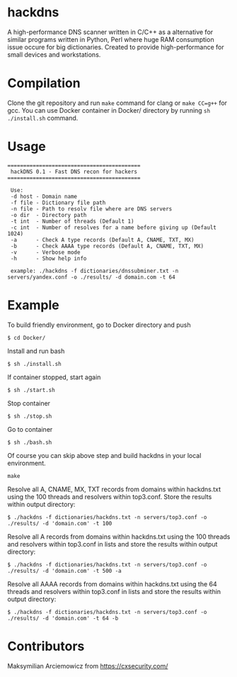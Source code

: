# hackdns
A high-performance DNS scanner written in C/C++ as a alternative for similar programs written in Python, Perl where huge RAM consumption issue occure for big dictionaries. Created to provide high-performance for small devices and workstations. 

# Compilation 
Clone the git repository and run `make` command for clang or `make CC=g++` for gcc. You can use Docker container in Docker/ directory by running `sh ./install.sh` command.

# Usage
```
==========================================
 hackDNS 0.1 - Fast DNS recon for hackers 
==========================================

 Use:
 -d host - Domain name
 -f file - Dictionary file path
 -n file - Path to resolv file where are DNS servers
 -o dir  - Directory path
 -t int  - Number of threads (Default 1)
 -c int  - Number of resolves for a name before giving up (Default 1024)
 -a      - Check A type records (Default A, CNAME, TXT, MX)
 -b      - Check AAAA type records (Default A, CNAME, TXT, MX)
 -v      - Verbose mode
 -h      - Show help info

 example: ./hackdns -f dictionaries/dnssubminer.txt -n servers/yandex.conf -o ./results/ -d domain.com -t 64
```

# Example
To build friendly environment, go to Docker directory and push

```
$ cd Docker/
```

Install and run bash
```
$ sh ./install.sh
```

If container stopped, start again 
```
$ sh ./start.sh
```

Stop container
```
$ sh ./stop.sh
```

Go to container
```
$ sh ./bash.sh
```

Of course you can skip above step and build hackdns in your local environment. 

```
make
```

Resolve all A, CNAME, MX, TXT records from domains within hackdns.txt using the 100 threads and resolvers within top3.conf. Store the results within output directory:

```
$ ./hackdns -f dictionaries/hackdns.txt -n servers/top3.conf -o ./results/ -d 'domain.com' -t 100
```

Resolve all A records from domains within hackdns.txt using the 100 threads and resolvers within top3.conf in lists and store the results within output directory:

```
$ ./hackdns -f dictionaries/hackdns.txt -n servers/top3.conf -o ./results/ -d 'domain.com' -t 500 -a
```

Resolve all AAAA records from domains within hackdns.txt using the 64 threads and resolvers within top3.conf in lists and store the results within output directory:

```
$ ./hackdns -f dictionaries/hackdns.txt -n servers/top3.conf -o ./results/ -d 'domain.com' -t 64 -b
```

# Contributors
Maksymilian Arciemowicz from https://cxsecurity.com/



